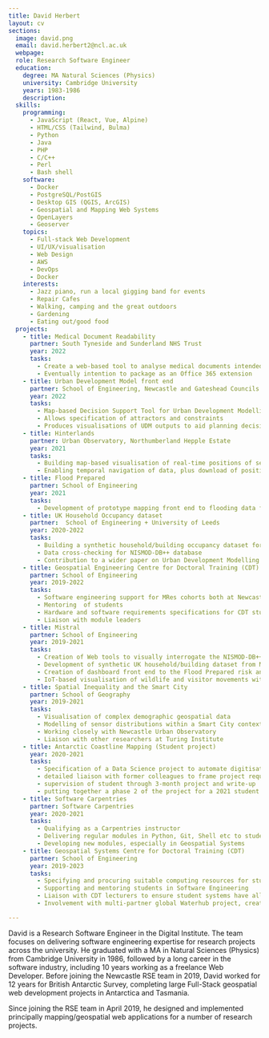 ```yaml
---
title: David Herbert
layout: cv
sections:
  image: david.png
  email: david.herbert2@ncl.ac.uk
  webpage: 
  role: Research Software Engineer
  education:
    degree: MA Natural Sciences (Physics)
    university: Cambridge University
    years: 1983-1986
    description: 
  skills:
    programming:
      - JavaScript (React, Vue, Alpine)
      - HTML/CSS (Tailwind, Bulma)
      - Python
      - Java
      - PHP
      - C/C++
      - Perl
      - Bash shell
    software:
      - Docker
      - PostgreSQL/PostGIS
      - Desktop GIS (QGIS, ArcGIS)
      - Geospatial and Mapping Web Systems
      - OpenLayers
      - Geoserver
    topics:
      - Full-stack Web Development
      - UI/UX/visualisation
      - Web Design
      - AWS
      - DevOps
      - Docker
    interests:
      - Jazz piano, run a local gigging band for events
      - Repair Cafes
      - Walking, camping and the great outdoors
      - Gardening
      - Eating out/good food
  projects:
    - title: Medical Document Readability
      partner: South Tyneside and Sunderland NHS Trust
      year: 2022
      tasks:
        - Create a web-based tool to analyse medical documents intended for the public for readability
        - Eventually intention to package as an Office 365 extension
    - title: Urban Development Model front end
      partner: School of Engineering, Newcastle and Gateshead Councils     
      year: 2022
      tasks:
        - Map-based Decision Support Tool for Urban Development Modelling
        - Allows specification of attractors and constraints
        - Produces visualisations of UDM outputs to aid planning decisions
    - title: Hinterlands
      partner: Urban Observatory, Northumberland Hepple Estate
      year: 2021
      tasks:
        - Building map-based visualisation of real-time positions of sensor-equipped animals on Hepple Estate
        - Enabling temporal navigation of data, plus download of positional data within time boundaries
    - title: Flood Prepared
      partner: School of Engineering
      year: 2021
      tasks:
        - Development of prototype mapping front end to flooding data for Newcastle
    - title: UK Household Occupancy dataset
      partner:  School of Engineering + University of Leeds
      year: 2020-2022
      tasks:
        - Building a synthetic household/building occupancy dataset for UK from OS MasterMap and 2011 Census data
        - Data cross-checking for NISMOD-DB++ database
        - Contribution to a wider paper on Urban Development Modelling and Digital Twins
    - title: Geospatial Engineering Centre for Doctoral Training (CDT)
      partner: School of Engineering
      year: 2019-2022
      tasks:
        - Software engineering support for MRes cohorts both at Newcastle and Nottingham
        - Mentoring  of students
        - Hardware and software requirements specifications for CDT students
        - Liaison with module leaders
    - title: Mistral
      partner: School of Engineering
      year: 2019-2021
      tasks:
        - Creation of Web tools to visually interrogate the NISMOD-DB++ UK Infrastructure database
        - Development of synthetic UK household/building dataset from MasterMap and Census data
        - Creation of dashboard front end to the Flood Prepared risk analysis modelling
        - IoT-based visualisation of wildlife and visitor movements within Northumbria National Park
    - title: Spatial Inequality and the Smart City
      partner: School of Geography
      year: 2019-2021
      tasks:
        - Visualisation of complex demographic geospatial data
        - Modelling of sensor distributions within a Smart City context
        - Working closely with Newcastle Urban Observatory
        - Liaison with other researchers at Turing Institute
    - title: Antarctic Coastline Mapping (Student project)
      year: 2020-2021
      tasks:
        - Specification of a Data Science project to automate digitisation of Antarctic ice coastline
        - detailed liaison with former colleagues to frame project requirements
        - supervision of student through 3-month project and write-up
        - putting together a phase 2 of the project for a 2021 student to start in June
    - title: Software Carpentries
      partner: Software Carpentries
      year: 2020-2021
      tasks:
        - Qualifying as a Carpentries instructor
        - Delivering regular modules in Python, Git, Shell etc to students
        - Developing new modules, especially in Geospatial Systems 
    - title: Geospatial Systems Centre for Doctoral Training (CDT)
      partner: School of Engineering
      year: 2019-2023
      tasks:
        - Specifying and procuring suitable computing resources for students
        - Supporting and mentoring students in Software Engineering
        - Liaison with CDT lecturers to ensure student systems have all required software for taught modules
        - Involvement with multi-partner global Waterhub project, creating a geospatial data sharing platform

---
```

David is a Research Software Engineer in the Digital Institute. The team focuses on delivering software engineering expertise for research projects across the university. He graduated with a MA in Natural Sciences (Physics) from Cambridge University in 1986, followed by a long career in the software industry, including 10 years working as a freelance Web Developer. Before joining the Newcastle RSE team in 2019, David worked for 12 years for British Antarctic Survey, completing large Full-Stack geospatial web development projects in Antarctica and Tasmania.  

Since joining the RSE team in April 2019, he designed and implemented principally mapping/geospatial web applications for a number of research projects.
